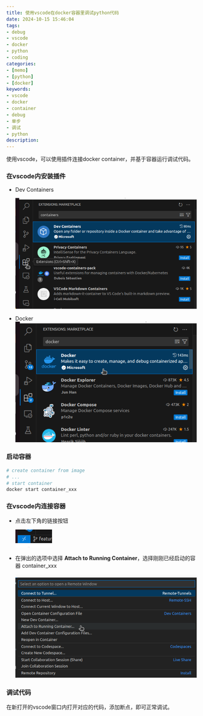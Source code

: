 ```yaml
---
title: 使用vscode在docker容器里调试python代码
date: 2024-10-15 15:46:04
tags:
- debug
- vscode
- docker
- python
- coding
categories:
- [memo]
- [python]
- [docker]
keywords:
- vscode
- docker
- container
- debug
- 单步
- 调试
- python
description:
---
```


使用vscode，可以使用插件连接docker container，并基于容器运行调试代码。



### 在vscode内安装插件

- Dev Containers

  ![image-1](./use-vscode-to-debug-in-container/image-1.png#pic_left) 

- Docker
  ![image-2](./use-vscode-to-debug-in-container/image-2.png#pic_left) 



### 启动容器

```bash
# create container from image
# ...
# start container
docker start container_xxx
```



### 在vscode内连接容器

- 点击左下角的链接按钮

  ![image-3](./use-vscode-to-debug-in-container/image-3.png#pic_left) 


- 在弹出的选项中选择 **Attach to Running Container**，选择刚刚已经启动的容器 container_xxx

  ![image-4](./use-vscode-to-debug-in-container/image-4.png#pic_left) 



### 调试代码

在新打开的vscode窗口内打开对应的代码，添加断点，即可正常调试。